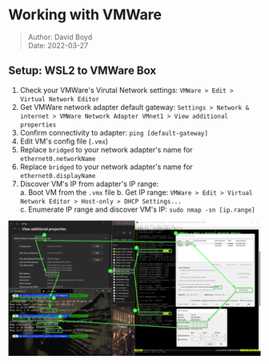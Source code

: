 # Working with VMWare

> Author: David Boyd<br>
> Date: 2022-03-27

## Setup: WSL2 to VMWare Box

1. Check your VMWare's Virutal Network settings: `VMWare > Edit > Virtual
   Network Editor`
2. Get VMWare network adapter default gateway: `Settings > Network & internet >
   VMWare Network Adapter VMnet1 > View additional properties`
3. Confirm connectivity to adapter: `ping [default-gateway]`
4. Edit VM's config file (`.vmx`)
5. Replace `bridged` to your network adapter's name for `ethernet0.networkName`
6. Replace `bridged` to your network adapter's name for `ethernet0.displayName`
7. Discover VM's IP from adapter's IP range:<br>
  a. Boot VM from the `.vmx` file
  b. Get IP range: `VMWare > Edit > Virtual Network Editor > Host-only > DHCP
     Settings...`<br>
  c. Enumerate IP range and discover VM's IP: `sudo nmap -sn [ip.range]`

![](./imgs/./vmware-connect-steps.png)

